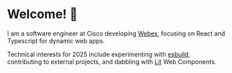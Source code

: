 # Welcome! 🦕

I am a software engineer at Cisco developing 
[Webex](https://web.webex.com/),
focusing on React and Typescript for dynamic web apps.

Technical interests for 2025 include experimenting with 
[esbuild](https://esbuild.github.io/), contributing to external 
projects, and dabbling with [Lit](https://lit.dev/) Web Components.
